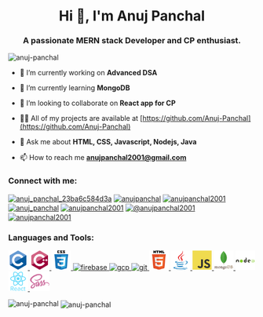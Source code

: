 <h1 align="center">Hi 👋, I'm Anuj Panchal</h1>
<h3 align="center">A passionate MERN stack Developer and CP enthusiast.</h3>

<p align="left"> <img src="https://komarev.com/ghpvc/?username=anuj-panchal&label=Profile%20views&color=0e75b6&style=flat" alt="anuj-panchal" /> </p>

- 🔭 I’m currently working on **Advanced DSA**

- 🌱 I’m currently learning **MongoDB**

- 👯 I’m looking to collaborate on **React app for CP**

- 👨‍💻 All of my projects are available at [https://github.com/Anuj-Panchal](https://github.com/Anuj-Panchal)

- 💬 Ask me about **HTML, CSS, Javascript, Nodejs, Java**

- 📫 How to reach me **anujpanchal2001@gmail.com**

<h3 align="left">Connect with me:</h3>
<p align="left">
<a href="https://dev.to/anuj_panchal_23ba6c584d3a" target="blank"><img align="center" src="https://cdn.jsdelivr.net/npm/simple-icons@3.0.1/icons/dev-dot-to.svg" alt="anuj_panchal_23ba6c584d3a" height="30" width="40" /></a>
<a href="https://www.codechef.com/users/anujpanchal" target="blank"><img align="center" src="https://cdn.jsdelivr.net/npm/simple-icons@3.1.0/icons/codechef.svg" alt="anujpanchal" height="30" width="40" /></a>
<a href="https://www.hackerrank.com/anujpanchal2001" target="blank"><img align="center" src="https://raw.githubusercontent.com/rahuldkjain/github-profile-readme-generator/master/src/images/icons/Social/hackerrank.svg" alt="anujpanchal2001" height="30" width="40" /></a>
<a href="https://codeforces.com/profile/anuj_panchal" target="blank"><img align="center" src="https://cdn.jsdelivr.net/npm/simple-icons@3.0.1/icons/codeforces.svg" alt="anuj_panchal" height="30" width="40" /></a>
<a href="https://www.leetcode.com/anujpanchal2001" target="blank"><img align="center" src="https://raw.githubusercontent.com/rahuldkjain/github-profile-readme-generator/master/src/images/icons/Social/leet-code.svg" alt="anujpanchal2001" height="30" width="40" /></a>
<a href="https://www.hackerearth.com/@anujpanchal2001" target="blank"><img align="center" src="https://raw.githubusercontent.com/rahuldkjain/github-profile-readme-generator/master/src/images/icons/Social/hackerearth.svg" alt="@anujpanchal2001" height="30" width="40" /></a>
<a href="https://auth.geeksforgeeks.org/user/anujpanchal2001" target="blank"><img align="center" src="https://raw.githubusercontent.com/rahuldkjain/github-profile-readme-generator/master/src/images/icons/Social/geeks-for-geeks.svg" alt="anujpanchal2001" height="30" width="40" /></a>
</p>

<h3 align="left">Languages and Tools:</h3>
<p align="left"> <a href="https://www.cprogramming.com/" target="_blank"> <img src="https://raw.githubusercontent.com/devicons/devicon/master/icons/c/c-original.svg" alt="c" width="40" height="40"/> </a> <a href="https://www.w3schools.com/cpp/" target="_blank"> <img src="https://raw.githubusercontent.com/devicons/devicon/master/icons/cplusplus/cplusplus-original.svg" alt="cplusplus" width="40" height="40"/> </a> <a href="https://www.w3schools.com/css/" target="_blank"> <img src="https://raw.githubusercontent.com/devicons/devicon/master/icons/css3/css3-original-wordmark.svg" alt="css3" width="40" height="40"/> </a> <a href="https://firebase.google.com/" target="_blank"> <img src="https://www.vectorlogo.zone/logos/firebase/firebase-icon.svg" alt="firebase" width="40" height="40"/> </a> <a href="https://cloud.google.com" target="_blank"> <img src="https://www.vectorlogo.zone/logos/google_cloud/google_cloud-icon.svg" alt="gcp" width="40" height="40"/> </a> <a href="https://git-scm.com/" target="_blank"> <img src="https://www.vectorlogo.zone/logos/git-scm/git-scm-icon.svg" alt="git" width="40" height="40"/> </a> <a href="https://www.w3.org/html/" target="_blank"> <img src="https://raw.githubusercontent.com/devicons/devicon/master/icons/html5/html5-original-wordmark.svg" alt="html5" width="40" height="40"/> </a> <a href="https://www.java.com" target="_blank"> <img src="https://raw.githubusercontent.com/devicons/devicon/master/icons/java/java-original.svg" alt="java" width="40" height="40"/> </a> <a href="https://developer.mozilla.org/en-US/docs/Web/JavaScript" target="_blank"> <img src="https://raw.githubusercontent.com/devicons/devicon/master/icons/javascript/javascript-original.svg" alt="javascript" width="40" height="40"/> </a> <a href="https://www.mongodb.com/" target="_blank"> <img src="https://raw.githubusercontent.com/devicons/devicon/master/icons/mongodb/mongodb-original-wordmark.svg" alt="mongodb" width="40" height="40"/> </a> <a href="https://nodejs.org" target="_blank"> <img src="https://raw.githubusercontent.com/devicons/devicon/master/icons/nodejs/nodejs-original-wordmark.svg" alt="nodejs" width="40" height="40"/> </a> <a href="https://reactjs.org/" target="_blank"> <img src="https://raw.githubusercontent.com/devicons/devicon/master/icons/react/react-original-wordmark.svg" alt="react" width="40" height="40"/> </a> <a href="https://sass-lang.com" target="_blank"> <img src="https://raw.githubusercontent.com/devicons/devicon/master/icons/sass/sass-original.svg" alt="sass" width="40" height="40"/> </a> </p>

<p><img align="left" src="https://github-readme-stats.vercel.app/api/top-langs?username=anuj-panchal&show_icons=true&locale=en&layout=compact" alt="anuj-panchal" /></p>

<p>&nbsp;<img align="center" src="https://github-readme-stats.vercel.app/api?username=anuj-panchal&show_icons=true&locale=en" alt="anuj-panchal" /></p>
